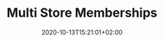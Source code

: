 ---
title: "Multi Store Memberships"
description: "Details on the Advert resource endpoint"
date: 2020-10-13T15:21:01+02:00
lastmod: 2020-10-13T15:21:01+02:00
draft: false
images: []
menu:
  docs:
    parent: "v2"
weight: 170
toc: true
---